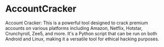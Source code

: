 # AccountCracker
Account Cracker: This is a powerful tool designed to crack premium accounts on various platforms including Amazon, Netflix, Hotstar, Crunchyroll, Zee5, and more. It's a Python script that can be run on both Android and Linux, making it a versatile tool for ethical hacking purposes.
